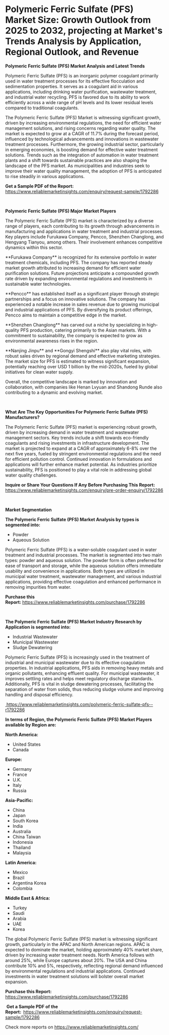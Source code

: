 <p><h1>Polymeric Ferric Sulfate (PFS) Market Size: Growth Outlook from 2025 to 2032, projecting at Market's Trends Analysis by Application, Regional Outlook, and Revenue</h1></p><p><strong>Polymeric Ferric Sulfate (PFS) Market Analysis and Latest Trends</strong></p>
<p><p>Polymeric Ferric Sulfate (PFS) is an inorganic polymer coagulant primarily used in water treatment processes for its effective flocculation and sedimentation properties. It serves as a coagulant aid in various applications, including drinking water purification, wastewater treatment, and industrial water recycling. PFS is favored due to its ability to work efficiently across a wide range of pH levels and its lower residual levels compared to traditional coagulants.</p><p>The Polymeric Ferric Sulfate (PFS) Market is witnessing significant growth, driven by increasing environmental regulations, the need for efficient water management solutions, and rising concerns regarding water quality. The market is expected to grow at a CAGR of 11.7% during the forecast period, influenced by technological advancements and innovations in wastewater treatment processes. Furthermore, the growing industrial sector, particularly in emerging economies, is boosting demand for effective water treatment solutions. Trends such as the integration of automation in water treatment plants and a shift towards sustainable practices are also shaping the landscape of the PFS market. As municipalities and industries seek to improve their water quality management, the adoption of PFS is anticipated to rise steadily in various applications.</p></p>
<p><strong>Get a Sample PDF of the Report:&nbsp;</strong> <a href="https://www.reliablemarketinsights.com/enquiry/request-sample/1792286?utm_campaign=1932&utm_medium=2&utm_source=Github&utm_content=ia&utm_term=04022025&utm_id=polymeric-ferric-sulfate-pfs">https://www.reliablemarketinsights.com/enquiry/request-sample/1792286</a></p>
<p>&nbsp;</p>
<p><strong>Polymeric Ferric Sulfate (PFS) Major Market Players</strong></p>
<p><p>The Polymeric Ferric Sulfate (PFS) market is characterized by a diverse range of players, each contributing to its growth through advancements in manufacturing and applications in water treatment and industrial processes. Key players include Furukawa Company, Pencco, Shenzhen Changlong, and Hengyang Tianyou, among others. Their involvement enhances competitive dynamics within this sector.</p><p>**Furukawa Company** is recognized for its extensive portfolio in water treatment chemicals, including PFS. The company has reported steady market growth attributed to increasing demand for efficient water purification solutions. Future projections anticipate a compounded growth rate driven by expanding environmental regulations and investments in sustainable water technologies.</p><p>**Pencco** has established itself as a significant player through strategic partnerships and a focus on innovative solutions. The company has experienced a notable increase in sales revenue due to growing municipal and industrial applications of PFS. By diversifying its product offerings, Pencco aims to maintain a competitive edge in the market.</p><p>**Shenzhen Changlong** has carved out a niche by specializing in high-quality PFS production, catering primarily to the Asian markets. With a commitment to sustainability, the company is expected to grow as environmental awareness rises in the region.</p><p>**Nanjing Jinpu** and **Gongyi Shengshi** also play vital roles, with robust sales driven by regional demand and effective marketing strategies. The market size for PFS is estimated to witness significant expansion, potentially reaching over USD 1 billion by the mid-2020s, fueled by global initiatives for clean water supply.</p><p>Overall, the competitive landscape is marked by innovation and collaboration, with companies like Henan Lvyuan and Shandong Runde also contributing to a dynamic and evolving market.</p></p>
<p>&nbsp;</p>
<p><strong>What Are The Key Opportunities For Polymeric Ferric Sulfate (PFS) Manufacturers?</strong></p>
<p><p>The Polymeric Ferric Sulfate (PFS) market is experiencing robust growth, driven by increasing demand in water treatment and wastewater management sectors. Key trends include a shift towards eco-friendly coagulants and rising investments in infrastructure development. The market is projected to expand at a CAGR of approximately 6-8% over the next five years, fueled by stringent environmental regulations and the need for efficient pollution control. Continued innovation in formulations and applications will further enhance market potential. As industries prioritize sustainability, PFS is positioned to play a vital role in addressing global water quality challenges.</p></p>
<p><strong>Inquire or Share Your Questions If Any Before Purchasing This Report:</strong> <a href="https://www.reliablemarketinsights.com/enquiry/pre-order-enquiry/1792286?utm_campaign=1932&utm_medium=2&utm_source=Github&utm_content=ia&utm_term=04022025&utm_id=polymeric-ferric-sulfate-pfs">https://www.reliablemarketinsights.com/enquiry/pre-order-enquiry/1792286</a></p>
<p>&nbsp;</p>
<p><strong>Market Segmentation</strong></p>
<p><strong>The Polymeric Ferric Sulfate (PFS) Market Analysis by types is segmented into:</strong></p>
<p><ul><li>Powder</li><li>Aqueous Solution</li></ul></p>
<p><p>Polymeric Ferric Sulfate (PFS) is a water-soluble coagulant used in water treatment and industrial processes. The market is segmented into two main types: powder and aqueous solution. The powder form is often preferred for ease of transport and storage, while the aqueous solution offers immediate usability and convenience in applications. Both types are utilized in municipal water treatment, wastewater management, and various industrial applications, providing effective coagulation and enhanced performance in removing impurities from water.</p></p>
<p><strong>Purchase this Report:&nbsp;</strong><a href="https://www.reliablemarketinsights.com/purchase/1792286?utm_campaign=1932&utm_medium=2&utm_source=Github&utm_content=ia&utm_term=04022025&utm_id=polymeric-ferric-sulfate-pfs">https://www.reliablemarketinsights.com/purchase/1792286</a></p>
<p>&nbsp;</p>
<p><strong>The Polymeric Ferric Sulfate (PFS) Market Industry Research by Application is segmented into:</strong></p>
<p><ul><li>Industrial Wastewater</li><li>Municipal Wastewater</li><li>Sludge Dewatering</li></ul></p>
<p><p>Polymeric Ferric Sulfate (PFS) is increasingly used in the treatment of industrial and municipal wastewater due to its effective coagulation properties. In industrial applications, PFS aids in removing heavy metals and organic pollutants, enhancing effluent quality. For municipal wastewater, it improves settling rates and helps meet regulatory discharge standards. Additionally, PFS is vital in sludge dewatering processes, facilitating the separation of water from solids, thus reducing sludge volume and improving handling and disposal efficiency.</p></p>
<p><a href="https://www.reliablemarketinsights.com/polymeric-ferric-sulfate-pfs--r1792286?utm_campaign=1932&utm_medium=2&utm_source=Github&utm_content=ia&utm_term=04022025&utm_id=polymeric-ferric-sulfate-pfs">&nbsp;https://www.reliablemarketinsights.com/polymeric-ferric-sulfate-pfs--r1792286</a></p>
<p><strong>In terms of Region, the Polymeric Ferric Sulfate (PFS) Market Players available by Region are:</strong></p>
<p>
    <p> <strong> North America: </strong>
        <ul>
            <li>United States</li>
            <li>Canada</li>
        </ul>
        </p> 
    <p> <strong> Europe: </strong>
        <ul>
            <li>Germany</li>
            <li>France</li>
            <li>U.K.</li>
            <li>Italy</li>
            <li>Russia</li>
        </ul>
        </p> 
    <p> <strong> Asia-Pacific: </strong>
        <ul>
            <li>China</li>
            <li>Japan</li>
            <li>South Korea</li>
            <li>India</li>
            <li>Australia</li>
            <li>China Taiwan</li>
            <li>Indonesia</li>
            <li>Thailand</li>
            <li>Malaysia</li>
        </ul>
        </p> 
    <p> <strong> Latin America: </strong>
        <ul>
            <li>Mexico</li>
            <li>Brazil</li>
            <li>Argentina Korea</li>
            <li>Colombia</li>
        </ul>
        </p> 
    <p> <strong> Middle East & Africa: </strong>
        <ul>
            <li>Turkey</li>
            <li>Saudi</li>
            <li>Arabia</li>
            <li>UAE</li>
            <li>Korea</li>
        </ul>
    </p>
    </p>
<p><p>The global Polymeric Ferric Sulfate (PFS) market is witnessing significant growth, particularly in the APAC and North American regions. APAC is expected to dominate the market, holding approximately 40% market share, driven by increasing water treatment needs. North America follows with around 25%, while Europe captures about 20%. The USA and China contribute 10% and 5%, respectively, reflecting regional demand influenced by environmental regulations and industrial applications. Continued investments in water treatment solutions will bolster overall market expansion.</p></p>
<p><strong>Purchase this Report: </strong><a href="https://www.reliablemarketinsights.com/purchase/1792286?utm_campaign=1932&utm_medium=2&utm_source=Github&utm_content=ia&utm_term=04022025&utm_id=polymeric-ferric-sulfate-pfs">https://www.reliablemarketinsights.com/purchase/1792286</a></p>
<p>&nbsp;<strong>Get a Sample PDF of the Report:&nbsp;&nbsp;</strong><a href="https://www.reliablemarketinsights.com/enquiry/request-sample/1792286?utm_campaign=1932&utm_medium=2&utm_source=Github&utm_content=ia&utm_term=04022025&utm_id=polymeric-ferric-sulfate-pfs">https://www.reliablemarketinsights.com/enquiry/request-sample/1792286</a></p>
<p><strong></strong></p>
<p>Check more reports on <a href="https://www.reliablemarketinsights.com/?utm_campaign=1932&utm_medium=2&utm_source=Github&utm_content=ia&utm_term=04022025&utm_id=polymeric-ferric-sulfate-pfs">https://www.reliablemarketinsights.com/</a></p>